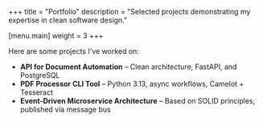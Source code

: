 +++
title = "Portfolio"
description = "Selected projects demonstrating my expertise in clean software design."

[menu.main]
  weight = 3
+++

Here are some projects I've worked on:

- **API for Document Automation** – Clean architecture, FastAPI, and PostgreSQL  
- **PDF Processor CLI Tool** – Python 3.13, async workflows, Camelot + Tesseract  
- **Event-Driven Microservice Architecture** – Based on SOLID principles, published via message bus
